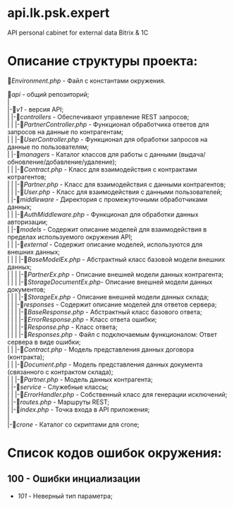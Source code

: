 # api.lk.psk.expert
API personal cabinet for external data Bitrix &amp; 1C

# Описание структуры проекта:

📄*Environment.php* - Файл с константами окружения.   

📂*api* - общий репозиторий;   
|   
|-📂*v1* - версия API;   
| |-📂*controllers*     - Обеспечивают управление REST запросов;   
| | |-📄*PartnerController.php*  - Функционал обработчика ответов для запросов на данные по контрагентам;    
| | |-📄*UserController.php*     - Функционал для обработки запросов на данные по пользователям;    
| |-📂*managers*        - Каталог классов для работы с данными (выдача/обновление/добавление/удаление);   
| | |-📄*Contract.php*           - Класс для взаимодействия с контрактами котрагентов;    
| | |-📄*Partner.php*            - Класс для взаимодействия с данными контрагентов;    
| | |-📄*User.php*               - Класс для взаимодействия с данными пользователей;    
| |-📂*middleware*         - Директория с промежуточными обработчиками данных;   
| | |-📄*AuthMiddleware.php*     - Функционал для обработки данных авторизации;    
| |-📂*models*          - Содержит описание моделей для взаимодействия в пределах используемого окружения API;   
| | |-📂*external*      - Содержит описание моделей, используются для внешних данных;   
| | | |-📄*BaseModelEx.php*      - Абстрактный класс базовой модели внешних данных;    
| | | |-📄*PartnerEx.php*        - Описание внешней модели данных контрагента;    
| | | |-📄*StorageDocumentEx.php*- Описание внешней модели данных документов;    
| | | |-📄*StorageEx.php*        - Описание внешней модели данных склада;    
| | |-📂*responses*      - Содержит описание моделей для ответов сервера;   
| | | |-📄*BaseResponse.php*     - Абстрактный класс базового ответа;    
| | | |-📄*ErrorResponse.php*    - Класс ответа ошибки;    
| | | |-📄*Response.php*         - Класс ответа;    
| | | |-📄*Responses.php*        - Файл с подключаемым функционалом: Ответ сервера в виде ошибки;    
| | |-📄*Contract.php*   - Модель представления данных договора (контракта);    
| | |-📄*Document.php*   - Модель представления данных документа (связанного с контрактом склада);    
| | |-📄*Partner.php*    - Модель данных контрагента;    
| |-📂*service*         - Служебные классы;   
| | |-📄*ErrorHandler.php*       - Собственный класс для генерации исключений;    
| |-📄*routes.php*      - Маршруты REST;   
| |-📄*index.php*       - Точка входа в API приложения;    
|   
|-📁*crone* - Каталог со скриптами для crone;    

# Список кодов ошибок окружения:
## 100 - Ошибки инциализации
+ *101* - Неверный тип параметра;